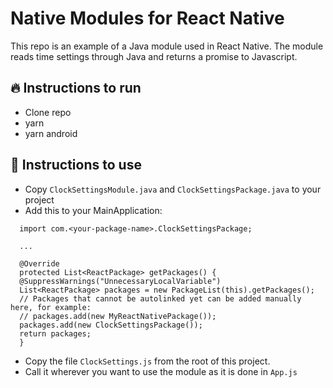 # Native Modules for React Native

This repo is an example of a Java module used in React Native.
The module reads time settings through Java and returns a promise to Javascript.

## :fire: Instructions to run

- Clone repo
- yarn
- yarn android

## :book: Instructions to use

- Copy `ClockSettingsModule.java` and `ClockSettingsPackage.java` to your project
- Add this to your MainApplication: </br>

```
  import com.<your-package-name>.ClockSettingsPackage;

  ...

  @Override
  protected List<ReactPackage> getPackages() {
  @SuppressWarnings("UnnecessaryLocalVariable")
  List<ReactPackage> packages = new PackageList(this).getPackages();
  // Packages that cannot be autolinked yet can be added manually here, for example:
  // packages.add(new MyReactNativePackage());
  packages.add(new ClockSettingsPackage());
  return packages;
  }
```

- Copy the file `ClockSettings.js` from the root of this project.
- Call it wherever you want to use the module as it is done in `App.js`
